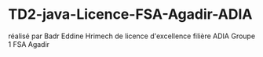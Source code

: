 # TD2-java-Licence-FSA-Agadir-ADIA
réalisé par Badr Eddine Hrimech de licence d'excellence filière ADIA Groupe 1 FSA Agadir

